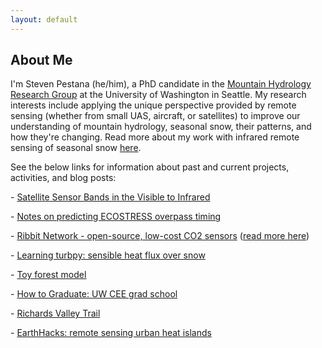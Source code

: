 ```yaml
---
layout: default
---
```


## About Me

I'm Steven Pestana (he/him), a PhD candidate in the [Mountain Hydrology Research Group](https://depts.washington.edu/mtnhydr/) at the University of Washington in Seattle. My research interests include applying the unique perspective provided by remote sensing (whether from small UAS, aircraft, or satellites) to improve our understanding of mountain hydrology, seasonal snow, their patterns, and how they're changing. Read more about my work with infrared remote sensing of seasonal snow [here](https://depts.washington.edu/mtnhydr/Pages/Research%20Profiles/SnowIR.html).

See the below links for information about past and current projects, activities, and blog posts:

<p class="view">- <a href="https://spestana.github.io/sensor-bands/">Satellite Sensor Bands in the Visible to Infrared</a></p>
<p class="view">- <a href="https://spestana.github.io/ecostress-utils/">Notes on predicting ECOSTRESS overpass timing</a></p>
<p class="view">- <a href="https://www.ribbitnetwork.org/">Ribbit Network - open-source, low-cost CO2 sensors</a> (<a href="https://www.hackster.io/stevenpest/seattleribbitnetwork-e550e2">read more here</a>)</p>
<p class="view">- <a href="https://spestana.github.io/atmos-boundary-layer/">Learning turbpy: sensible heat flux over snow</a></p>
<p class="view">- <a href="https://spestana.github.io/toy-forest-model/">Toy forest model</a></p>
<p class="view">- <a href="https://spestana.github.io/how-to-graduate/">How to Graduate: UW CEE grad school</a></p>
<p class="view">- <a href="https://spestana.github.io/richards-valley-trail/">Richards Valley Trail</a></p>
<p class="view">- <a href="https://spestana.github.io/urban-heat-hack/">EarthHacks: remote sensing urban heat islands</a></p>
